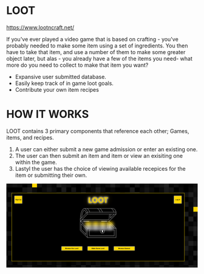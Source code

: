 # LOOT
https://www.lootncraft.net/
 
If you've ever played a video game that is based on crafting - you've probably needed to make some item using a set of ingredients. You then have to take that item, and use a number of them to make some greater object later, but alas - you already have a few of the items you need- what more do you need to collect to make that item you want? 
* Expansive user submitted database.
* Easily keep track of in game loot goals.
* Contribute your own item recipes 

# HOW IT WORKS

LOOT contains 3 primary components that reference each other; Games, items, and recipes. 
1. A user can either submit a new game admission or enter an existing one.
2. The user can then submit an item and item or view an exisiting one within the game. 
3. Lastyl the user has the choice of viewing available recepices for the item or submitting their own. 


![LOOT Main Page](https://github.com/Brittany-Hasty/loot/blob/master/images/LOOT%20MAIN.png)
